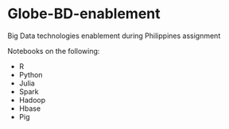 # Globe-BD-enablement

Big Data technologies enablement during Philippines assignment

Notebooks on the following:
* R
* Python
* Julia
* Spark
* Hadoop
* Hbase
* Pig